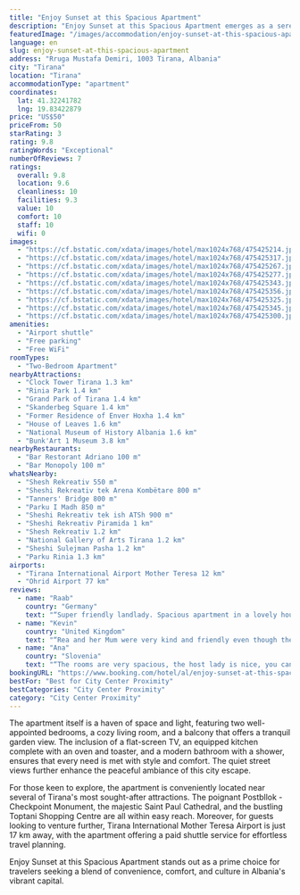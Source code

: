 ```yaml
---
title: "Enjoy Sunset at this Spacious Apartment"
description: "Enjoy Sunset at this Spacious Apartment emerges as a serene retreat in the heart of Tirana, boasting both garden and city views that promise a stay unlike any other."
featuredImage: "/images/accommodation/enjoy-sunset-at-this-spacious-apartment-475425214.jpg"
language: en
slug: enjoy-sunset-at-this-spacious-apartment
address: "Rruga Mustafa Demiri, 1003 Tirana, Albania"
city: "Tirana"
location: "Tirana"
accommodationType: "apartment"
coordinates:
  lat: 41.32241782
  lng: 19.83422879
price: "US$50"
priceFrom: 50
starRating: 3
rating: 9.8
ratingWords: "Exceptional"
numberOfReviews: 7
ratings:
  overall: 9.8
  location: 9.6
  cleanliness: 10
  facilities: 9.3
  value: 10
  comfort: 10
  staff: 10
  wifi: 0
images:
  - "https://cf.bstatic.com/xdata/images/hotel/max1024x768/475425214.jpg?k=bd4d28e403ddaf82b896c1c90e21a1f4131d861812fb233cb5ffb0b38edb91b7&o=&hp=1"
  - "https://cf.bstatic.com/xdata/images/hotel/max1024x768/475425317.jpg?k=9c00932e39ee4b5f4ba1f07499dc4c7d45eb4a002716bda4757958a5a1cc933e&o=&hp=1"
  - "https://cf.bstatic.com/xdata/images/hotel/max1024x768/475425267.jpg?k=0f912ddda248555e0a587eba3e1761747053da1f0788915a21a4c73c8120eda5&o=&hp=1"
  - "https://cf.bstatic.com/xdata/images/hotel/max1024x768/475425277.jpg?k=7a19cfcdbbde33e6e1ebd86a5ccdb7958686a0314112f5810487955fc130a42e&o=&hp=1"
  - "https://cf.bstatic.com/xdata/images/hotel/max1024x768/475425343.jpg?k=3cb66bcbd88b175b75d204548db7bdaf34e5d36c0f28b62fa7fc76ea184df072&o=&hp=1"
  - "https://cf.bstatic.com/xdata/images/hotel/max1024x768/475425356.jpg?k=19820669fcb9d171053225e1b8651ce1e2c527373632b45a340b2fca53ceb74e&o=&hp=1"
  - "https://cf.bstatic.com/xdata/images/hotel/max1024x768/475425325.jpg?k=d20efb09048d01efd562da7793ce9c287a2efcd1e6698a9ba3843907bfb3ce6a&o=&hp=1"
  - "https://cf.bstatic.com/xdata/images/hotel/max1024x768/475425345.jpg?k=0cf1dfd8f20d2567e1af229b317caa01f4a1c10d5dda0d026c870fd993d83e49&o=&hp=1"
  - "https://cf.bstatic.com/xdata/images/hotel/max1024x768/475425300.jpg?k=db7435ce36f51c8168a985a4276e755bfbe44ca0c363bab75e25e95e8bc636b0&o=&hp=1"
amenities:
  - "Airport shuttle"
  - "Free parking"
  - "Free WiFi"
roomTypes:
  - "Two-Bedroom Apartment"
nearbyAttractions:
  - "Clock Tower Tirana 1.3 km"
  - "Rinia Park 1.4 km"
  - "Grand Park of Tirana 1.4 km"
  - "Skanderbeg Square 1.4 km"
  - "Former Residence of Enver Hoxha 1.4 km"
  - "House of Leaves 1.6 km"
  - "National Museum of History Albania 1.6 km"
  - "Bunk'Art 1 Museum 3.8 km"
nearbyRestaurants:
  - "Bar Restorant Adriano 100 m"
  - "Bar Monopoly 100 m"
whatsNearby:
  - "Shesh Rekreativ 550 m"
  - "Sheshi Rekreativ tek Arena Kombëtare 800 m"
  - "Tanners' Bridge 800 m"
  - "Parku I Madh 850 m"
  - "Sheshi Rekreativ tek ish ATSh 900 m"
  - "Sheshi Rekreativ Piramida 1 km"
  - "Shesh Rekreativ 1.2 km"
  - "National Gallery of Arts Tirana 1.2 km"
  - "Sheshi Sulejman Pasha 1.2 km"
  - "Parku Rinia 1.3 km"
airports:
  - "Tirana International Airport Mother Teresa 12 km"
  - "Ohrid Airport 77 km"
reviews:
  - name: "Raab"
    country: "Germany"
    text: "“Super friendly landlady. Spacious apartment in a lovely house w top sun set view on the spacious balcony.”"
  - name: "Kevin"
    country: "United Kingdom"
    text: "“Rea and her Mum were very kind and friendly even though the latter did not speak English we managed a conversation with Google translate! A little difficult to find the actual property on the street, good job there was a photo of the front....”"
  - name: "Ana"
    country: "Slovenia"
    text: "“The rooms are very spacious, the host lady is nice, you can park your car safely in the front yard. The air conditioning is a life saver especially in the summer heat wave.”"
bookingURL: "https://www.booking.com/hotel/al/enjoy-sunset-at-this-spacious-apartment.en-gb.html?aid=8035640"
bestFor: "Best for City Center Proximity"
bestCategories: "City Center Proximity"
category: "City Center Proximity"
---
```


The apartment itself is a haven of space and light, featuring two well-appointed bedrooms, a cozy living room, and a balcony that offers a tranquil garden view. The inclusion of a flat-screen TV, an equipped kitchen complete with an oven and toaster, and a modern bathroom with a shower, ensures that every need is met with style and comfort. The quiet street views further enhance the peaceful ambiance of this city escape.

For those keen to explore, the apartment is conveniently located near several of Tirana's most sought-after attractions. The poignant Postbllok - Checkpoint Monument, the majestic Saint Paul Cathedral, and the bustling Toptani Shopping Centre are all within easy reach. Moreover, for guests looking to venture further, Tirana International Mother Teresa Airport is just 17 km away, with the apartment offering a paid shuttle service for effortless travel planning.

Enjoy Sunset at this Spacious Apartment stands out as a prime choice for travelers seeking a blend of convenience, comfort, and culture in Albania's vibrant capital.